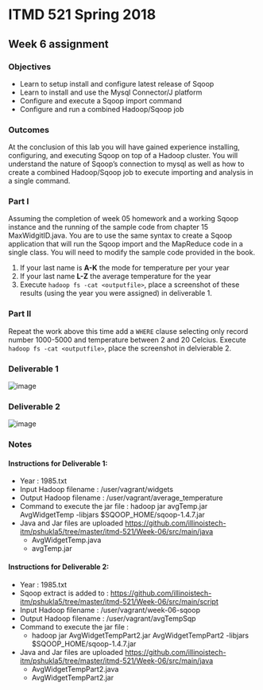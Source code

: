 # ITMD 521 Spring 2018

## Week 6 assignment

### Objectives 

* Learn to setup install and configure latest release of Sqoop 
* Learn to install and use the Mysql Connector/J platform 
* Configure and execute a Sqoop import command 
* Configure and run a combined Hadoop/Sqoop job  

### Outcomes 

At the conclusion of this lab you will have gained experience installing, configuring, and executing Sqoop on top of a Hadoop cluster.   You will understand the nature of Sqoop’s connection to mysql as well as how to create a combined Hadoop/Sqoop job to execute importing and analysis in a single command. 

### Part I

Assuming the completion of week 05 homework and a working Sqoop instance and the running of the sample code from chapter 15 MaxWidgitID.java.  You are to use the same syntax to create a Sqoop application that will run the Sqoop import and the MapReduce code in a single class.  You will need to modify the sample code provided in the book.

1) If your last name is **A-K** the mode for temperature per your year 
1) If your last name **L-Z** the average temperature for the year 
1) Execute ```hadoop fs -cat <outputfile>```, place a screenshot of these results (using the year you were assigned) in deliverable 1.

### Part II 

Repeat the work above this time add a ```WHERE``` clause selecting only record number 1000-5000 and temperature between 2 and 20 Celcius. Execute ```hadoop fs -cat <outputfile>```, place the screenshot in delvierable 2. 

### Deliverable 1

![image](https://user-images.githubusercontent.com/35637485/36766362-23b8a1ea-1bfb-11e8-9fea-e0e7defe8362.png)

### Deliverable 2

![image](https://user-images.githubusercontent.com/35637485/36884006-a63bdd72-1da3-11e8-8770-e3eef6f657ab.png)

### Notes

#### Instructions for Deliverable 1:

* Year : 1985.txt
* Input Hadoop filename : /user/vagrant/widgets
* Output Hadoop filename : /user/vagrant/average_temperature
* Command to execute the jar file : hadoop jar avgTemp.jar AvgWidgetTemp -libjars $SQOOP_HOME/sqoop-1.4.7.jar
* Java and Jar files are uploaded https://github.com/illinoistech-itm/pshukla5/tree/master/itmd-521/Week-06/src/main/java
    * AvgWidgetTemp.java
    * avgTemp.jar

#### Instructions for Deliverable 2:

* Year : 1985.txt
* Sqoop extract is added to : https://github.com/illinoistech-itm/pshukla5/tree/master/itmd-521/Week-06/src/main/script
* Input Hadoop filename : /user/vagrant/week-06-sqoop
* Output Hadoop filename : /user/vagrant/avgTempSqp
* Command to execute the jar file : 
	* hadoop jar AvgWidgetTempPart2.jar AvgWidgetTempPart2 -libjars $SQOOP_HOME/sqoop-1.4.7.jar
* Java and Jar files are uploaded https://github.com/illinoistech-itm/pshukla5/tree/master/itmd-521/Week-06/src/main/java
    * AvgWidgetTempPart2.java
    * AvgWidgetTempPart2.jar
